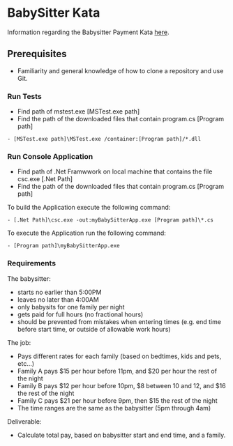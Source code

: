 # BabySitter Kata

Information regarding the Babysitter Payment Kata [here](https://github.com/PillarTechnology/kata-babysitter).

## Prerequisites
- Familiarity and general knowledge of how to clone a repository and use Git.

### Run Tests

- Find path of mstest.exe [MSTest.exe path]
- Find the path of the downloaded files that contain program.cs [Program path]

```
- [MSTest.exe path]\MSTest.exe /container:[Program path]/*.dll
```

### Run Console Application

- Find path of .Net Framwwork on local machine that contains the file csc.exe [.Net Path]
- Find the path of the downloaded files that contain program.cs [Program path]

To build the Application execute the following command:
```
- [.Net Path]\csc.exe -out:myBabySitterApp.exe [Program path]\*.cs
```
To execute the Application run the following command:
```
- [Program path]\myBabySitterApp.exe 
```

### Requirements
The babysitter:

- starts no earlier than 5:00PM
- leaves no later than 4:00AM
- only babysits for one family per night
- gets paid for full hours (no fractional hours)
- should be prevented from mistakes when entering times (e.g. end time before start time, or outside of allowable work hours)

The job:

- Pays different rates for each family (based on bedtimes, kids and pets, etc...)
- Family A pays $15 per hour before 11pm, and $20 per hour the rest of the night
- Family B pays $12 per hour before 10pm, $8 between 10 and 12, and $16 the rest of the night
- Family C pays $21 per hour before 9pm, then $15 the rest of the night
- The time ranges are the same as the babysitter (5pm through 4am)

Deliverable:

- Calculate total pay, based on babysitter start and end time, and a family.
